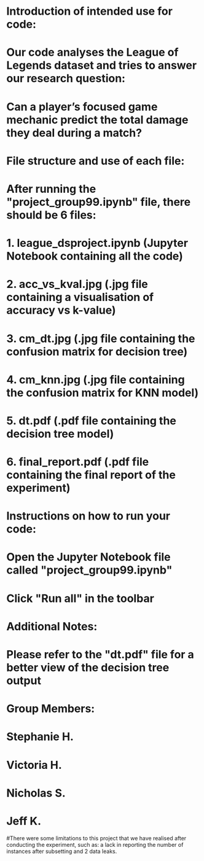 
# Introduction of intended use for code:
# Our code analyses the League of Legends dataset and tries to answer our research question:
# Can a player’s focused game mechanic predict the total damage they deal during a match?

# File structure and use of each file:
# After running the "project_group99.ipynb" file, there should be 6 files:
# 1. league_dsproject.ipynb (Jupyter Notebook containing all the code)
# 2. acc_vs_kval.jpg (.jpg file containing a visualisation of accuracy vs k-value)
# 3. cm_dt.jpg (.jpg file containing the confusion matrix for decision tree)
# 4. cm_knn.jpg (.jpg file containing the confusion matrix for KNN model)
# 5. dt.pdf (.pdf file containing the decision tree model)
# 6. final_report.pdf (.pdf file containing the final report of the experiment)


# Instructions on how to run your code:
# Open the Jupyter Notebook file called "project_group99.ipynb"
# Click "Run all" in the toolbar

# Additional Notes:
# Please refer to the "dt.pdf" file for a better view of the decision tree output

# Group Members:
# Stephanie H.
# Victoria H.
# Nicholas S.
# Jeff K.

#There were some limitations to this project that we have realised after conducting the experiment, such as: a lack in reporting the number of instances after subsetting and 2 data leaks. 
